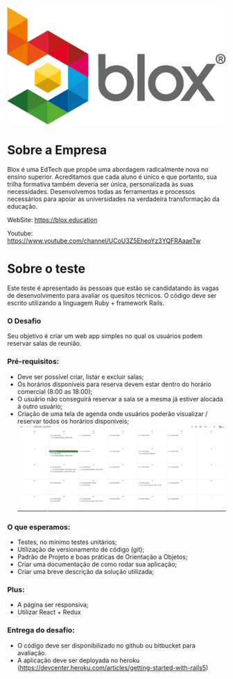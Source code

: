 ![Blox](logo_blox.png)

# Sobre a Empresa

Blox é uma EdTech que propõe uma abordagem radicalmente nova no ensino superior. Acreditamos que cada aluno é único e que portanto, sua trilha formativa também deveria ser única, personalizada às suas necessidades. Desenvolvemos todas as ferramentas e processos necessários para apoiar as universidades na verdadeira transformação da educação.

WebSite: https://blox.education

Youtube: https://www.youtube.com/channel/UCoU3Z5EheoYz3YQFRAaaeTw

# Sobre o teste

Este teste é apresentado às pessoas que estão se candidatando às vagas de desenvolvimento para avaliar os quesitos técnicos. 
O código deve ser escrito utilizando a linguagem Ruby + framework Rails.

### O Desafio

Seu objetivo é criar um web app simples no qual os usuários podem reservar salas de reunião.


### Pré-requisitos: 

- Deve ser possível criar, listar e excluir salas;
- Os horários disponíveis para reserva devem estar dentro do horário comercial (8:00 as 18:00);
- O usuário não conseguirá reservar a sala se a mesma já estiver alocada à outro usuário;
- Criação de uma tela de agenda onde usuários poderão visualizar / reservar todos os horários disponíveis;
![Sugestão de tela](agenda.png)


### O que esperamos:

 - Testes, no mínimo testes unitários;
 - Utilização de versionamento de código (git);
 - Padrão de Projeto e boas práticas de Orientação a Objetos;
 - Criar uma documentação de como rodar sua aplicação;
 - Criar uma breve descrição da solução utilizada;


### Plus:

 - A página ser responsiva;
 - Utilizar React + Redux

### Entrega do desafio:

- O código deve ser disponibilizado no github ou bitbucket para avaliação.
- A aplicação deve ser deployada no heroku (https://devcenter.heroku.com/articles/getting-started-with-rails5)
